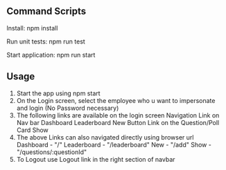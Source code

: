 ## Command Scripts

Install: npm install

Run unit tests: npm run test

Start application: npm run start

## Usage

1. Start the app using npm start
2. On the Login screen, select the employee who u want to impersonate and login (No Password necessary)
3. The following links are available on the login screen 
    Navigation Link on Nav bar
        Dashboard
        Leaderboard
        New
    Button Link on the Question/Poll Card
        Show
4. The above Links can also navigated directly using browser url
    Dashboard - "/"
    Leaderboard - "/leaderboard"
    New - "/add"
    Show - "/questions/:questionId"
5. To Logout use Logout link in the right section of navbar